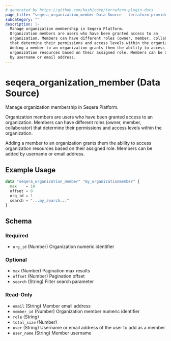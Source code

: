 ```yaml
---
# generated by https://github.com/hashicorp/terraform-plugin-docs
page_title: "seqera_organization_member Data Source - terraform-provider-seqera"
subcategory: ""
description: |-
  Manage organization membership in Seqera Platform.
  Organization members are users who have been granted access to an
  organization. Members can have different roles (owner, member, collaborator)
  that determine their permissions and access levels within the organization.
  Adding a member to an organization grants them the ability to access
  organization resources based on their assigned role. Members can be added
  by username or email address.
---
```


# seqera_organization_member (Data Source)

Manage organization membership in Seqera Platform.

Organization members are users who have been granted access to an
organization. Members can have different roles (owner, member, collaborator)
that determine their permissions and access levels within the organization.

Adding a member to an organization grants them the ability to access
organization resources based on their assigned role. Members can be added
by username or email address.

## Example Usage

```terraform
data "seqera_organization_member" "my_organizationmember" {
  max    = 10
  offset = 0
  org_id = 1
  search = "...my_search..."
}
```

<!-- schema generated by tfplugindocs -->
## Schema

### Required

- `org_id` (Number) Organization numeric identifier

### Optional

- `max` (Number) Pagination max results
- `offset` (Number) Pagination offset
- `search` (String) Filter search parameter

### Read-Only

- `email` (String) Member email address
- `member_id` (Number) Organization member numeric identifier
- `role` (String)
- `total_size` (Number)
- `user` (String) Username or email address of the user to add as a member
- `user_name` (String) Member username
